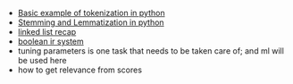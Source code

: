 - [Basic example of tokenization in python](https://stackoverflow.com/questions/12703842/how-to-tokenize-natural-english-text-in-an-input-file-in-python)
- [Stemming and Lemmatization in python](https://www.datacamp.com/community/tutorials/stemming-lemmatization-python)
- [linked list recap](https://www.programiz.com/dsa/linked-list)
- [boolean ir system](https://medium.com/voice-tech-podcast/e0ea9bf57f76)
- tuning parameters is one task that needs to be taken care of; and ml will be used here
- how to get relevance from scores